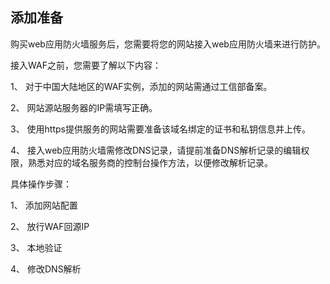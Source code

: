 ## 添加准备

购买web应用防火墙服务后，您需要将您的网站接入web应用防火墙来进行防护。

接入WAF之前，您需要了解以下内容：

1、 对于中国大陆地区的WAF实例，添加的网站需通过工信部备案。

2、 网站源站服务器的IP需填写正确。

3、 使用https提供服务的网站需要准备该域名绑定的证书和私钥信息并上传。

4、 接入web应用防火墙需修改DNS记录，请提前准备DNS解析记录的编辑权限，熟悉对应的域名服务商的控制台操作方法，以便修改解析记录。 

具体操作步骤：

1、 添加网站配置

2、 放行WAF回源IP

3、 本地验证

4、 修改DNS解析


